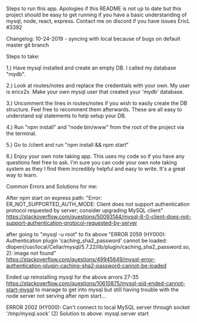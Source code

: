 Steps to run this app. Apologies if this README is not up to date but this project should be easy to get running if you have a basic understanding of mysql, node, react, express. Contact me on discord if you have issues EricL
#3392

Changelog:
10-24-2019 - syncing with local because of bugs on default master git branch

Steps to take:

1.) Have mysql installed and create an empty DB. I called my database "mydb".

2.) Look at routes/notes and replace the credentials with your own. My user is ericx2x. Make your own mysql user that created your 'mydb' database.

3.) Uncomment the lines in routes/notes if you wish to easily create the DB structure. Feel free to recomment them afterwards. These are all easy to understand sql statements to help setup your DB.

4.) Run "npm install" and "node bin/www" from the root of the project via the terminal.

5.) Go to /client and run "npm install && npm start"

6.) Enjoy your own note taking app. This uses my code so if you have any questions feel free to ask. I'm sure you can code your own note taking system as they I find them incredibly helpful and easy to write. It's a great way to learn.






Common Errors and Solutions for me:


After npm start on express path:
"Error: ER_NOT_SUPPORTED_AUTH_MODE: Client does not support authentication protocol requested by server; consider upgrading MySQL client"
https://stackoverflow.com/questions/50093144/mysql-8-0-client-does-not-support-authentication-protocol-requested-by-server


after going to "mysql -u root" to fix above
"ERROR 2059 (HY000): Authentication plugin 'caching_sha2_password' cannot be loaded: dlopen(/usr/local/Cellar/mysql/5.7.22/lib/plugin/caching_sha2_password.so, 2): image not found"
https://stackoverflow.com/questions/49945649/mysql-error-authentication-plugin-caching-sha2-password-cannot-be-loaded

Ended up reinstalling mysql for the above arrors 27-35 https://stackoverflow.com/questions/10610875/mysql-pid-ended-cannot-start-mysql to manage to get into mysql but still having trouble with the node server not serving after npm start...

ERROR 2002 (HY000): Can't connect to local MySQL server through socket '/tmp/mysql.sock' (2)
Solution to above:
mysql.server start
